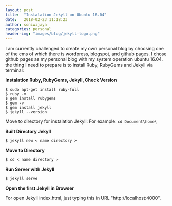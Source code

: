 ```yaml
---
layout: post
title:  "Instalation Jekyll on Ubuntu 16.04"
date:   2018-02-23 11:18:23
author: soniwijaya
categories: personal
header-img: "images/blog/jekyll-logo.png"
---
```

I am currently challenged to create my own personal blog by choosing one of the cms of which there is wordpress, blogspot, and github pages. I chose github pages as my personal blog with my system operation ubuntu 16.04. 
the thing I need to prepare is to install Ruby, RubyGems and Jekyll via terminal:

<!-- adding image -->
<!-- ![My helpful screenshot]({{ "/images/blog/jekyll-logo.png" | absolute_url }}) -->

**Instalation Ruby, RubyGems, Jekyll, Check Version**

```
$ sudo apt-get install ruby-full
$ ruby -v
$ gem install rubygems
$ gem -v
$ gem install jekyll
$ jekyll --version
```

Move to directory for instalation Jekyll:
For example: `cd Document\home\`

**Built Directory Jekyll**
```
$ jekyll new < name directory >
```

**Move to Directory**

```
$ cd < name directory > 
```

**Run Server with Jekyll**

```
$ jekyll serve
```

**Open the first Jekyll in Browser**

For open Jekyll index.html, just typing this in URL "http://localhost:4000".